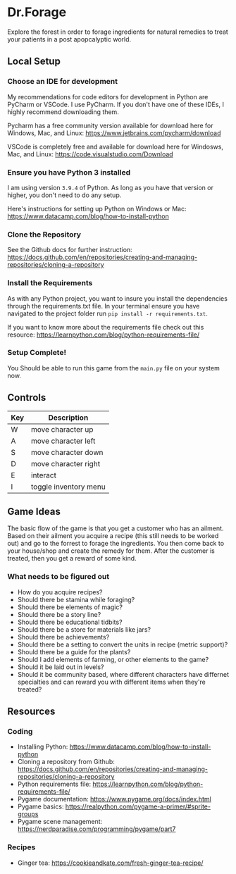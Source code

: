 # Dr.Forage

Explore the forest in order to forage ingredients for natural remedies to treat your patients in a post apopcalyptic world.

## Local Setup 

### Choose an IDE for development
My recommendations for code editors for development in Python are PyCharm or VSCode. I use PyCharm. If you don't have one of these IDEs, I highly recommend downloading them.

Pycharm has a free community version available for download here for Windows, Mac, and Linux: https://www.jetbrains.com/pycharm/download

VSCode is completely free and available for download here for Windosws, Mac, and Linux: https://code.visualstudio.com/Download

### Ensure you have Python 3 installed
I am using version `3.9.4` of Python. As long as you have that version or higher, you don't need to do any setup.

Here's instructions for setting up Python on Windows or Mac: https://www.datacamp.com/blog/how-to-install-python

### Clone the Repository
See the Github docs for further instruction: https://docs.github.com/en/repositories/creating-and-managing-repositories/cloning-a-repository

### Install the Requirements
As with any Python project, you want to insure you install the dependencies through the requirements.txt file.
In your terminal ensure you have navigated to the project folder run `pip install -r requirements.txt`.

If you want to know more about the requirements file check out this resource: https://learnpython.com/blog/python-requirements-file/

### Setup Complete!
You Should be able to run this game from the `main.py` file on your system now.

## Controls
| Key | Description           |
|-----|-----------------------|
| W   | move character up     |
| A   | move character left   |
| S   | move character down   |
| D   | move character right  |
| E   | interact              |
| I   | toggle inventory menu |

## Game Ideas

The basic flow of the game is that you get a customer who has an ailment. 
Based on their ailment you acquire a recipe (this still needs to be worked out) and go to the forrest to forage the ingredients.
You then come back to your house/shop and create the remedy for them.
After the customer is treated, then you get a reward of some kind.

### What needs to be figured out
- How do you acquire recipes?
- Should there be stamina while foraging?
- Should there be elements of magic?
- Should there be a story line?
- Should there be educational tidbits?
- Should there be a store for materials like jars?
- Should there be achievements?
- Should there be a setting to convert the units in recipe (metric support)?
- Should there be a guide for the plants?
- Should I add elements of farming, or other elements to the game?
- Should it be laid out in levels?
- Should it be community based, where different characters have differnet specialties and can reward you with different items when they're treated?

## Resources

### Coding
- Installing Python: https://www.datacamp.com/blog/how-to-install-python
- Cloning a repository from Github: https://docs.github.com/en/repositories/creating-and-managing-repositories/cloning-a-repository
- Python requirements file: https://learnpython.com/blog/python-requirements-file/
- Pygame documentation: https://www.pygame.org/docs/index.html
- Pygame basics: https://realpython.com/pygame-a-primer/#sprite-groups
- Pygame scene management: https://nerdparadise.com/programming/pygame/part7
 
### Recipes
- Ginger tea: https://cookieandkate.com/fresh-ginger-tea-recipe/